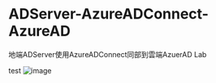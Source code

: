 # ADServer-AzureADConnect-AzureAD
地端ADServer使用AzureADConnect同部到雲端AzuerAD Lab

test
![image](https://user-images.githubusercontent.com/119664924/205488645-ab5e5924-b268-45ca-a34d-ccc3e68a14c9.png)
